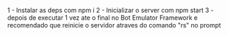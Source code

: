 1 - Instalar as deps com npm i 
2 - Inicializar o server com npm start
3 - depois de executar 1 vez ate o final no Bot Emulator Framework e recomendado que reinicie o servidor atraves do comando "rs" no prompt